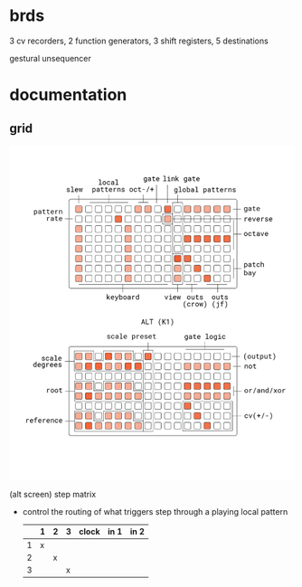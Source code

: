 # brds

3 cv recorders, 2 function generators, 3 shift registers, 5 destinations

gestural unsequencer

# documentation

## grid

![brds grid docs](doc/brds.png)

(alt screen) step matrix
- control the routing of what triggers step through a playing local pattern

  |   | 1 | 2 | 3 | clock | in 1 | in 2 |
  | - | - | - | - | ----- | ---- | ---- |
  | 1 | x |   |   |       |      |      |
  | 2 |   | x |   |       |      |      |
  | 3 |   |   | x |       |      |      |

